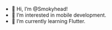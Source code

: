 - 👋 Hi, I’m @Smokyhead!
- 👀 I’m interested in mobile development.
- 🌱 I’m currently learning Flutter.

<!---
Smokyhead/Smokyhead is a ✨ special ✨ repository because its `README.md` (this file) appears on your GitHub profile.
You can click the Preview link to take a look at your changes.
--->
